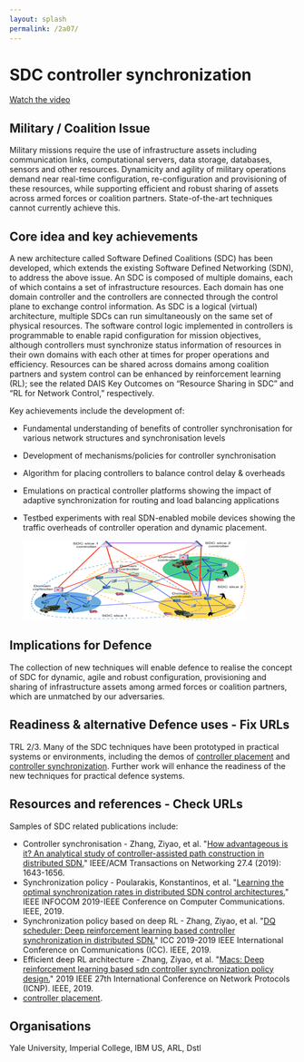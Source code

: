 ```yaml
---
layout: splash
permalink: /2a07/
---
```


# SDC controller synchronization

[Watch the video](https://ibm.box.com/v/Showcase-2a07-video)

## Military / Coalition Issue
Military missions require the use of infrastructure assets including communication links, computational servers, data storage, databases, sensors and other resources.  Dynamicity and agility of military operations demand near real-time configuration, re-configuration and provisioning of these resources, while supporting efficient and robust sharing of assets across armed forces or coalition partners.  State-of-the-art techniques cannot currently achieve this.

## Core idea and key achievements
A new architecture called Software Defined Coalitions (SDC) has been developed, which extends the existing Software Defined Networking (SDN), to address the above issue. An SDC is composed of multiple domains, each of which contains a set of infrastructure resources.  Each domain has one domain controller and the controllers are connected through the control plane to exchange control information. As SDC is a logical (virtual) architecture, multiple SDCs can run simultaneously on the same set of physical resources. The software control logic implemented in controllers is programmable to enable rapid configuration for mission objectives, although controllers must synchronize status information of resources in their own domains with each other at times for proper operations and efficiency. Resources can be shared across domains among coalition partners and system control can be enhanced by reinforcement learning (RL); see the related DAIS Key Outcomes on “Resource Sharing in SDC” and “RL for Network Control,” respectively.

Key achievements include the development of: 
-	Fundamental understanding of benefits of controller synchronisation for various network structures and synchronisation levels
-	Development of mechanisms/policies for controller synchronisation
-	Algorithm for placing controllers to balance control delay & overheads
-	Emulations on practical controller platforms showing the impact of adaptive synchronization for routing and load balancing applications
-	Testbed experiments with real SDN-enabled mobile devices showing the traffic overheads of controller operation and dynamic placement.

    ![image info](/dais/achievements/images/2a07-figure1.png)

## Implications for Defence
The collection of new techniques will enable defence to realise the concept of SDC for dynamic, agile and robust configuration, provisioning and sharing of infrastructure assets among armed forces or coalition partners, which are unmatched by our adversaries. 

## Readiness & alternative Defence uses - Fix URLs
TRL 2/3. Many of the SDC techniques have been prototyped in practical systems or environments, including the demos of [controller placement](https://dais-ita.org/node/2584) and [controller synchronization](https://dais-ita.org/node/3983). Further work will enhance the readiness of the new techniques for practical defence systems. 

## Resources and references - Check URLs

Samples of SDC related publications include: 
* Controller synchronisation - Zhang, Ziyao, et al. "[How advantageous is it? An analytical study of controller-assisted path construction in distributed SDN.](/doc-4054/)" IEEE/ACM Transactions on Networking 27.4 (2019): 1643-1656.
* Synchronization policy - Poularakis, Konstantinos, et al. "[Learning the optimal synchronization rates in distributed SDN control architectures.](/doc-3579/)" IEEE INFOCOM 2019-IEEE Conference on Computer Communications. IEEE, 2019.
* Synchronization policy based on deep RL - Zhang, Ziyao, et al. "[DQ scheduler: Deep reinforcement learning based controller synchronization in distributed SDN.](/doc-4046/)" ICC 2019-2019 IEEE International Conference on Communications (ICC). IEEE, 2019. 
* Efficient deep RL architecture - Zhang, Ziyao, et al. "[Macs: Deep reinforcement learning based sdn controller synchronization policy design.](/doc-4688/)" 2019 IEEE 27th International Conference on Network Protocols (ICNP). IEEE, 2019.
* [controller placement](http://sl.dais-ita.org/science-library/paper/doc-2477).

## Organisations
Yale University, Imperial College, IBM US, ARL, Dstl
